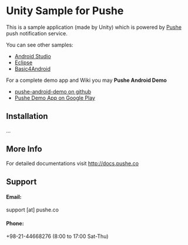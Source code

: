 # Unity Sample for Pushe

This is a sample application (made by Unity) which is powered by [Pushe](http://pushe.co) push notification service.

You can see other samples:
* [Android Studio](https://github.com/ronashco/pushe-android-studio-sample)
* [Eclipse](https://github.com/ronashco/pushe-eclipse-sample)
* [Basic4Android](https://github.com/ronashco/pushe-ba4-sample)

For a complete demo app and Wiki you may **Pushe Android Demo**
* [pushe-android-demo on github](https://github.com/ronashco/pushe-android-demo)
* [Pushe Demo App on Google Play](http://pushe.co/static/images/googleplay-logo.png)

## Installation 

...

## More Info
For detailed documentations visit http://docs.pushe.co


## Support 
#### Email:
support [at] pushe.co
#### Phone:
+98-21-44668276 (8:00 to 17:00 Sat-Thu)
